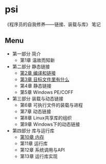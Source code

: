 # psi
《程序员的自我修养——链接、装载与库》 笔记

## Menu
- 第一部分 简介
  - 第1章 温故而知新
- 第二部分 静态链接
  - [第2章 编译和链接](content/02.md)
  - [第3章 目标文件里有什么](content/03.md)
  - 第4章 静态链接
  - 第5章 Windows PE/COFF
- 第三部分 装载与动态链接
  - 第6章 可执行文件的装载与进程
  - 第7章 动态链接
  - 第8章 Linux共享库的组织
  - 第9章 Windows下的动态链接
- 第四部分 库与运行库
  - [第10章 内存](content/10.md)
  - 第11章 运行库
  - 第12章 系统调用与API
  - 第13章 运行库实现
